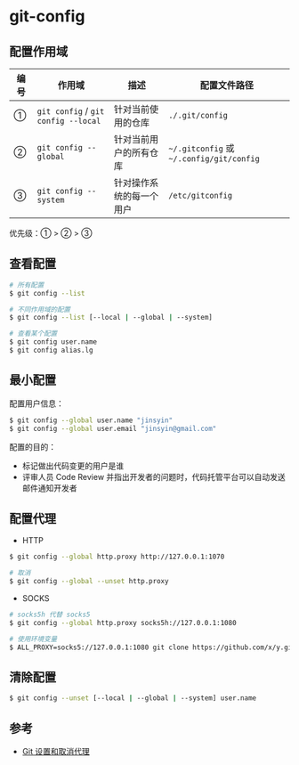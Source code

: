 # git-config

## 配置作用域

| 编号 | 作用域                              | 描述                     | 配置文件路径                             |
| ---- | ----------------------------------- | ------------------------ | ---------------------------------------- |
| ①    | `git config` / `git config --local` | 针对当前使用的仓库       | `./.git/config`                          |
| ②    | `git config --global`               | 针对当前用户的所有仓库   | `~/.gitconfig` 或 `~/.config/git/config` |
| ③    | `git config --system`               | 针对操作系统的每一个用户 | `/etc/gitconfig`                         |

优先级：① > ② > ③

## 查看配置

```bash
# 所有配置
$ git config --list

# 不同作用域的配置
$ git config --list [--local | --global | --system]

# 查看某个配置
$ git config user.name
$ git config alias.lg
```

## 最小配置

配置用户信息：

```bash
$ git config --global user.name "jinsyin"
$ git config --global user.email "jinsyin@gmail.com"
```

配置的目的：

* 标记做出代码变更的用户是谁
* 评审人员 Code Review 并指出开发者的问题时，代码托管平台可以自动发送邮件通知开发者

## 配置代理

* HTTP

```sh
$ git config --global http.proxy http://127.0.0.1:1070

# 取消
$ git config --global --unset http.proxy
```

* SOCKS

```bash
# socks5h 代替 socks5
$ git config --global http.proxy socks5h://127.0.0.1:1080
```

```bash
# 使用环境变量
$ ALL_PROXY=socks5://127.0.0.1:1080 git clone https://github.com/x/y.git
```

## 清除配置

```bash
$ git config --unset [--local | --global | --system] user.name
```

## 参考

* [Git 设置和取消代理](https://gist.github.com/laispace/666dd7b27e9116faece6)